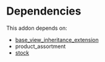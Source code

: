 # Dependencies

This addon depends on:

- [base_view_inheritance_extension](https://github.com/bringout/oca-technical)
- product_assortment
- [stock](https://github.com/bringout/oca-ocb-warehouse/tree/0ee5ffef60413a71dceb350918ad3fb572ec1875/odoo-bringout-oca-ocb-stock)
